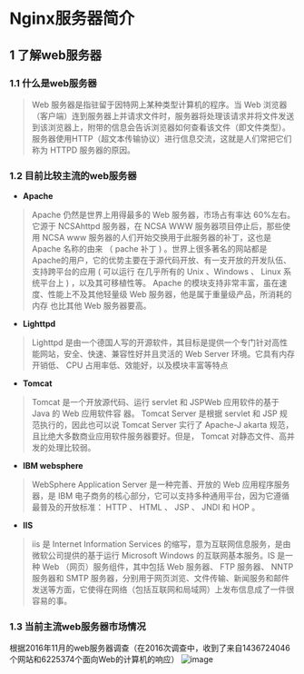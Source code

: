 # Nginx服务器简介
## 1 了解web服务器
### 1.1	什么是web服务器
> Web 服务器是指驻留于因特网上某种类型计算机的程序。当 Web 浏览器（客户端）连到服务器上并请求文件时，服务器将处理该请求并将文件发送到该浏览器上，附带的信息会告诉浏览器如何查看该文件（即文件类型）。服务器使用HTTP（超文本传输协议）进行信息交流，这就是人们常把它们称为 HTTPD 服务器的原因。
### 1.2	目前比较主流的web服务器

+ **Apache**
> Apache  仍然是世界上用得最多的 Web  服务器，市场占有率达 60%左右。它源于 NCSAhttpd  服务器，在 NCSA WWW  服务器项目停止后，那些使用 NCSA www  服务器的人们开始交换用于此服务器的补丁，这也是 Apache  名称的由来 （ pache 补丁 ) 。世界上很多著名的网站都是 Apache的用户，它的优势主要在于源代码开放、有一支开放的开发队伍、支持跨平台的应用 ( 可以运行 在几乎所有的 Unix  、Windows  、 Linux  系统平台上 )  ，以及其可移植性等。 Apache  的模块支持非常丰富，虽在速度、性能上不及其他轻量级 Web  服务器，他是属于重量级产品，所消耗的内存 也比其他 Web 服务器要高。

+	**Lighttpd**
> Lighttpd 是由一个德国人写的开源软件，其目标是提供一个专门针对高性能网站，安全、快速、兼容性好并且灵活的 Web Server 环境。它具有内存开销低、 CPU 占用率低、效能好，以及模块丰富等特点

+	**Tomcat**
> Tomcat  是一个开放源代码、运行 servlet  和 JSPWeb  应用软件的基于Java  的 Web  应用软件容 器。 Tomcat Server  是根据 servlet  和 JSP  规范执行的，因此也可以说 Tomcat Server  实行了 Apache-J akarta  规范，且比绝大多数商业应用软件服务器要好。但是， Tomcat  对静态文件、高并发的处理比较弱。

+	**IBM websphere**
> WebSphere Application Server 是一种完善、开放的 Web 应用程序服务器，是 IBM 电子商务的核心部分，它可以支持多种通用平台，因为它遵循最普及的开放标准： HTTP 、 HTML 、 JSP 、 JNDI 和 HOP 。


+	**IIS**
> iis 是 Internet Information Services 的缩写，意为互联网信息服务，是由微软公司提供的基于运行 Microsoft Windows 的互联网基本服务。IS 是一种 Web （网页）服务组件，其中包括 Web 服务器、 FTP 服务器、 NNTP 服务器和 SMTP 服务器，分别用于网页浏览、文件传输、新闻服务和邮件发送等方面，它使得在网络（包括互联网和局域网）上发布信息成了一件很容易的事。

### 1.3	当前主流web服务器市场情况
根据2016年11月的web服务器调查（在2016次调查中，收到了来自1436724046个网站和6225374个面向Web的计算机的响应）
![image](https://github.com/ots988/mdWord/edit/master/培训：nginx/服务器用户图.png)

